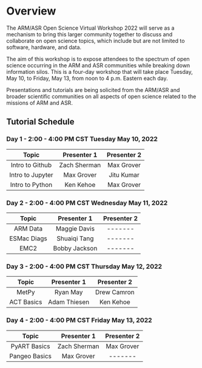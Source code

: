 # Overview

The ARM/ASR Open Science Virtual Workshop 2022 will serve as a mechanism to bring this larger community together to discuss and collaborate on open science topics, which include but are not limited to software, hardware, and data.

The aim of this workshop is to expose attendees to the spectrum of open science occurring in the ARM and ASR communities while breaking down information silos. This is a four-day workshop that will take place Tuesday, May 10, to Friday, May 13, from noon to 4 p.m. Eastern each day. 

Presentations and tutorials are being solicited from the ARM/ASR and broader scientific communities on all aspects of open science related to the missions of ARM and ASR.

## Tutorial Schedule

### Day 1 - 2:00 - 4:00 PM CST Tuesday May 10, 2022

| Topic            | Presenter 1       | Presenter 2   |
| :---:            |    :----:         |    :---:      |
| Intro to Github  | Zach Sherman      | Max Grover    |
| Intro to Jupyter | Max Grover        | Jitu Kumar    |
| Intro to Python  | Ken Kehoe         | Max Grover    |


### Day 2 - 2:00 - 4:00 PM CST Wednesday May 11, 2022

| Topic        | Presenter 1   | Presenter 2   |
|    :---:     |    :----:     |    :---:      |
| ARM Data     | Maggie Davis  |    -------    |
| ESMac Diags  | Shuaiqi Tang  |    -------    |
| EMC2         | Bobby Jackson |    -------    |

### Day 3 - 2:00 - 4:00 PM CST Thursday May 12, 2022

| Topic        | Presenter 1   | Presenter 2   |
|    :---:     |    :----:     |    :---:      |
| MetPy        | Ryan May      | Drew Camron   |
| ACT Basics   | Adam Thiesen  | Ken Kehoe     |

### Day 4 - 2:00 - 4:00 PM CST Friday May 13, 2022

| Topic        | Presenter 1   | Presenter 2   |
|    :---:     |    :----:     |    :---:      |
| PyART Basics | Zach Sherman  | Max Grover    |
| Pangeo Basics| Max Grover    |   -------     |
